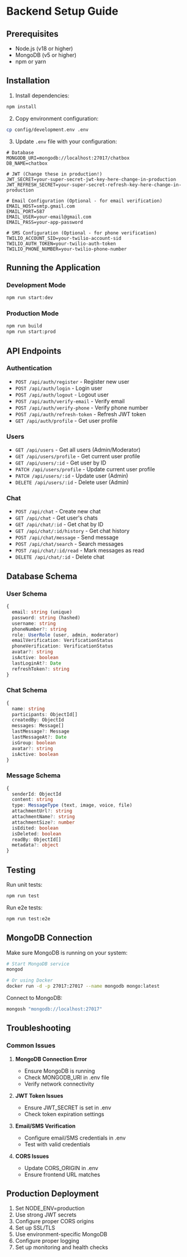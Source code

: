 # Backend Setup Guide

## Prerequisites

- Node.js (v18 or higher)
- MongoDB (v5 or higher)
- npm or yarn

## Installation

1. Install dependencies:

```bash
npm install
```

2. Copy environment configuration:

```bash
cp config/development.env .env
```

3. Update `.env` file with your configuration:

```env
# Database
MONGODB_URI=mongodb://localhost:27017/chatbox
DB_NAME=chatbox

# JWT (Change these in production!)
JWT_SECRET=your-super-secret-jwt-key-here-change-in-production
JWT_REFRESH_SECRET=your-super-secret-refresh-key-here-change-in-production

# Email Configuration (Optional - for email verification)
EMAIL_HOST=smtp.gmail.com
EMAIL_PORT=587
EMAIL_USER=your-email@gmail.com
EMAIL_PASS=your-app-password

# SMS Configuration (Optional - for phone verification)
TWILIO_ACCOUNT_SID=your-twilio-account-sid
TWILIO_AUTH_TOKEN=your-twilio-auth-token
TWILIO_PHONE_NUMBER=your-twilio-phone-number
```

## Running the Application

### Development Mode

```bash
npm run start:dev
```

### Production Mode

```bash
npm run build
npm run start:prod
```

## API Endpoints

### Authentication

- `POST /api/auth/register` - Register new user
- `POST /api/auth/login` - Login user
- `POST /api/auth/logout` - Logout user
- `POST /api/auth/verify-email` - Verify email
- `POST /api/auth/verify-phone` - Verify phone number
- `POST /api/auth/refresh-token` - Refresh JWT token
- `GET /api/auth/profile` - Get user profile

### Users

- `GET /api/users` - Get all users (Admin/Moderator)
- `GET /api/users/profile` - Get current user profile
- `GET /api/users/:id` - Get user by ID
- `PATCH /api/users/profile` - Update current user profile
- `PATCH /api/users/:id` - Update user (Admin)
- `DELETE /api/users/:id` - Delete user (Admin)

### Chat

- `POST /api/chat` - Create new chat
- `GET /api/chat` - Get user's chats
- `GET /api/chat/:id` - Get chat by ID
- `GET /api/chat/:id/history` - Get chat history
- `POST /api/chat/message` - Send message
- `POST /api/chat/search` - Search messages
- `POST /api/chat/:id/read` - Mark messages as read
- `DELETE /api/chat/:id` - Delete chat

## Database Schema

### User Schema

```typescript
{
  email: string (unique)
  password: string (hashed)
  username: string
  phoneNumber?: string
  role: UserRole (user, admin, moderator)
  emailVerification: VerificationStatus
  phoneVerification: VerificationStatus
  avatar?: string
  isActive: boolean
  lastLoginAt?: Date
  refreshToken?: string
}
```

### Chat Schema

```typescript
{
  name: string
  participants: ObjectId[]
  createdBy: ObjectId
  messages: Message[]
  lastMessage?: Message
  lastMessageAt?: Date
  isGroup: boolean
  avatar?: string
  isActive: boolean
}
```

### Message Schema

```typescript
{
  senderId: ObjectId
  content: string
  type: MessageType (text, image, voice, file)
  attachmentUrl?: string
  attachmentName?: string
  attachmentSize?: number
  isEdited: boolean
  isDeleted: boolean
  readBy: ObjectId[]
  metadata?: object
}
```

## Testing

Run unit tests:

```bash
npm run test
```

Run e2e tests:

```bash
npm run test:e2e
```

## MongoDB Connection

Make sure MongoDB is running on your system:

```bash
# Start MongoDB service
mongod

# Or using Docker
docker run -d -p 27017:27017 --name mongodb mongo:latest
```

Connect to MongoDB:

```bash
mongosh "mongodb://localhost:27017"
```

## Troubleshooting

### Common Issues

1. **MongoDB Connection Error**
   - Ensure MongoDB is running
   - Check MONGODB_URI in .env file
   - Verify network connectivity

2. **JWT Token Issues**
   - Ensure JWT_SECRET is set in .env
   - Check token expiration settings

3. **Email/SMS Verification**
   - Configure email/SMS credentials in .env
   - Test with valid credentials

4. **CORS Issues**
   - Update CORS_ORIGIN in .env
   - Ensure frontend URL matches

## Production Deployment

1. Set NODE_ENV=production
2. Use strong JWT secrets
3. Configure proper CORS origins
4. Set up SSL/TLS
5. Use environment-specific MongoDB
6. Configure proper logging
7. Set up monitoring and health checks
